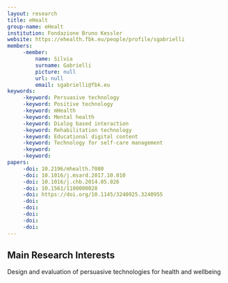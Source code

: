 ```yaml
---
layout: research
title: eHealt
group-name: eHealt
institution: Fondazione Bruno Kessler
website: https://ehealth.fbk.eu/people/profile/sgabrielli
members: 
	 -member: 
		 name: Silvia
		 surname: Gabrielli
		 picture: null
		 url: null
		 email: sgabrielli@fbk.eu
keywords: 
	 -keyword: Persuasive technology
	 -keyword: Positive technology
	 -keyword: mHealth
	 -keyword: Mental health
	 -keyword: Dialog based interaction
	 -keyword: Rehabilitation technology
	 -keyword: Educational digital content
	 -keyword: Technology for self-care management
	 -keyword: 
	 -keyword: 
papers: 
	 -doi: 10.2196/mhealth.7080
	 -doi: 10.1016/j.msard.2017.10.010
	 -doi: 10.1016/j.chb.2014.05.026
	 -doi: 10.1561/1100000028
	 -doi: https://doi.org/10.1145/3240925.3240955
	 -doi: 
	 -doi: 
	 -doi: 
	 -doi: 
	 -doi: 
---
```



## Main Research Interests
Design and evaluation of persuasive technologies for health and wellbeing